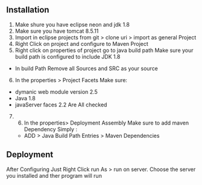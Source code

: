 ## Installation

1. Make shure you have eclipse neon and jdk 1.8 
2. Make sure you have tomcat 8.5.11
3. Import in eclipse projects from git > clone uri > import as general Project
4. Right Click on project and configure to Maven Project
5. Right click on properties of project go to java build path Make sure your build path is configured to include JDK 1.8
  * In build Path Remove all Sources and SRC as your source
6. In the properties > Project Facets Make sure: 
  * dymanic web module version 2.5
  * Java 1.8 
  * javaServer faces 2.2
Are All checked  

7. 6. In the properties> Deployment Assembly Make sure to add maven Dependency Simply :
   * ADD > Java Build Path Entries > Maven Dependencies

## Deployment
After Configuring Just Right Click run As > run on server. Choose the server you installed and ther program will run
   
